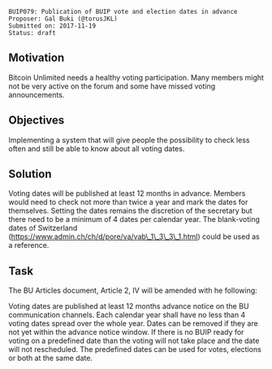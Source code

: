     BUIP079: Publication of BUIP vote and election dates in advance
    Proposer: Gal Buki (@torusJKL)
    Submitted on: 2017-11-19
    Status: draft

Motivation
----------

Bitcoin Unlimited needs a healthy voting participation. Many members
might not be very active on the forum and some have missed voting
announcements.

Objectives
----------

Implementing a system that will give people the possibility to check
less often and still be able to know about all voting dates.

Solution
--------

Voting dates will be published at least 12 months in advance. Members
would need to check not more than twice a year and mark the dates for
themselves. Setting the dates remains the discretion of the secretary
but there need to be a minimum of 4 dates per calendar year. The
blank-voting dates of Switzerland
(https://www.admin.ch/ch/d/pore/va/vab\_1\_3\_3\_1.html) could be used
as a reference.

Task
----

The BU Articles document, Article 2, IV will be amended with he
following:

Voting dates are published at least 12 months advance notice on the BU
communication channels. Each calendar year shall have no less than 4
voting dates spread over the whole year. Dates can be removed if they
are not yet within the advance notice window. If there is no BUIP ready
for voting on a predefined date than the voting will not take place and
the date will not rescheduled. The predefined dates can be used for
votes, elections or both at the same date.
